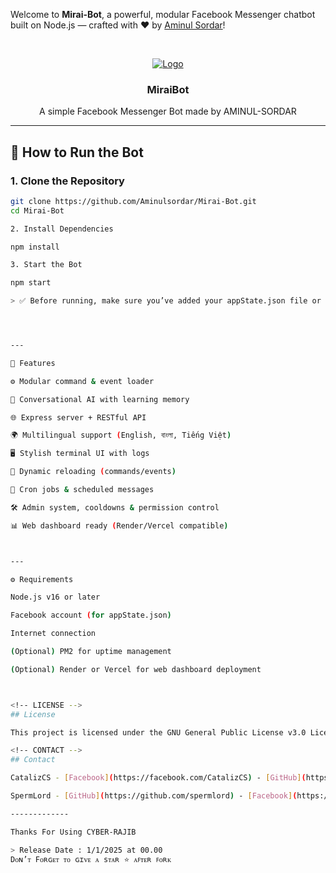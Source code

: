 Welcome to **Mirai-Bot**, a powerful, modular Facebook Messenger chatbot built on Node.js — crafted with ❤️ by [Aminul Sordar](https://github.com/Aminulsordar)!

<br />
<p align="center">
    <a href="https://github.com/miraiPr0ject/miraiv2">
        <img src="https://i.imgur.com/sxW5AWa.png" alt="Logo">
    </a>

<h3 align="center">MiraiBot</h3>

<p align="center">
    A simple Facebook Messenger Bot made by AMINUL-SORDAR

---

## 🚀 How to Run the Bot

### 1. Clone the Repository

```bash
git clone https://github.com/Aminulsordar/Mirai-Bot.git
cd Mirai-Bot

2. Install Dependencies

npm install

3. Start the Bot

npm start

> ✅ Before running, make sure you’ve added your appState.json file or configured login credentials correctly.




---

🧩 Features

⚙️ Modular command & event loader

🧠 Conversational AI with learning memory

🌐 Express server + RESTful API

🌍 Multilingual support (English, বাংলা, Tiếng Việt)

🖥 Stylish terminal UI with logs

🔁 Dynamic reloading (commands/events)

📅 Cron jobs & scheduled messages

🛠 Admin system, cooldowns & permission control

📊 Web dashboard ready (Render/Vercel compatible)



---

⚙️ Requirements

Node.js v16 or later

Facebook account (for appState.json)

Internet connection

(Optional) PM2 for uptime management

(Optional) Render or Vercel for web dashboard deployment



<!-- LICENSE -->
## License

This project is licensed under the GNU General Public License v3.0 License - see the [LICENSE](LICENSE) file.

<!-- CONTACT -->
## Contact

CatalizCS - [Facebook](https://facebook.com/CatalizCS) - [GitHub](https://github.com/catalizcs) - miraiv2.official@gmail.com

SpermLord - [GitHub](https://github.com/spermlord) - [Facebook](https://fb.me/MyNameIsSpermLord)

-------------

Thanks For Using CYBER-RAJIB

> Release Date : 1/1/2025 at 00.00
Dᴏɴ’ᴛ Fᴏʀɢᴇᴛ ᴛᴏ ɢɪᴠᴇ ᴀ sᴛᴀʀ ⭐️ ᴀꜰᴛᴇʀ ꜰᴏʀᴋ
